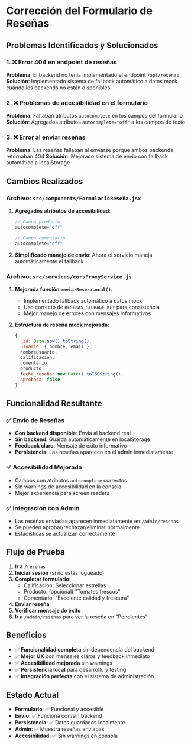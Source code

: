 # Corrección del Formulario de Reseñas

## Problemas Identificados y Solucionados

### 1. ❌ Error 404 en endpoint de reseñas
**Problema**: El backend no tenía implementado el endpoint `/api/resenas`
**Solución**: Implementado sistema de fallback automático a datos mock cuando los backends no están disponibles

### 2. ❌ Problemas de accesibilidad en el formulario
**Problema**: Faltaban atributos `autocomplete` en los campos del formulario
**Solución**: Agregados atributos `autocomplete="off"` a los campos de texto

### 3. ❌ Error al enviar reseñas
**Problema**: Las reseñas fallaban al enviarse porque ambos backends retornaban 404
**Solución**: Mejorado sistema de envío con fallback automático a localStorage

## Cambios Realizados

### Archivo: `src/components/FormularioReseña.jsx`
1. **Agregados atributos de accesibilidad**:
   ```jsx
   // Campo producto
   autocomplete="off"
   
   // Campo comentario
   autocomplete="off"
   ```

2. **Simplificado manejo de envío**: Ahora el servicio maneja automáticamente el fallback

### Archivo: `src/services/corsProxyService.js`
1. **Mejorada función `enviarResenaLocal()`**:
   - Implementado fallback automático a datos mock
   - Uso correcto de `RESENAS_STORAGE_KEY` para consistencia
   - Mejor manejo de errores con mensajes informativos

2. **Estructura de reseña mock mejorada**:
   ```javascript
   {
     _id: Date.now().toString(),
     usuario: { nombre, email },
     nombreUsuario,
     calificacion,
     comentario,
     producto,
     fecha_reseña: new Date().toISOString(),
     aprobada: false
   }
   ```

## Funcionalidad Resultante

### ✅ Envío de Reseñas
- **Con backend disponible**: Envía al backend real
- **Sin backend**: Guarda automáticamente en localStorage
- **Feedback claro**: Mensaje de éxito informativo
- **Persistencia**: Las reseñas aparecen en el admin inmediatamente

### ✅ Accesibilidad Mejorada
- Campos con atributos `autocomplete` correctos
- Sin warnings de accesibilidad en la consola
- Mejor experiencia para screen readers

### ✅ Integración con Admin
- Las reseñas enviadas aparecen inmediatamente en `/admin/resenas`
- Se pueden aprobar/rechazar/eliminar normalmente
- Estadísticas se actualizan correctamente

## Flujo de Prueba

1. **Ir a** `/resenas`
2. **Iniciar sesión** (si no estás logueado)
3. **Completar formulario**:
   - Calificación: Seleccionar estrellas
   - Producto: (opcional) "Tomates frescos"
   - Comentario: "Excelente calidad y frescura"
4. **Enviar reseña**
5. **Verificar mensaje de éxito**
6. **Ir a** `/admin/resenas` para ver la reseña en "Pendientes"

## Beneficios

- ✅ **Funcionalidad completa** sin dependencia del backend
- ✅ **Mejor UX** con mensajes claros y feedback inmediato
- ✅ **Accesibilidad mejorada** sin warnings
- ✅ **Persistencia local** para desarrollo y testing
- ✅ **Integración perfecta** con el sistema de administración

## Estado Actual

- **Formulario**: ✅ Funcional y accesible
- **Envío**: ✅ Funciona con/sin backend
- **Persistencia**: ✅ Datos guardados localmente
- **Admin**: ✅ Muestra reseñas enviadas
- **Accesibilidad**: ✅ Sin warnings en consola
